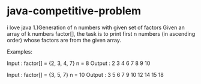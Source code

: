 # java-competitive-problem
i love java
1.)Generation of n numbers with given set of factors
Given an array of k numbers factor[], the task is to print first n numbers (in ascending order) whose factors are from the given array.

Examples:

Input  : factor[] = {2, 3, 4, 7} 
         n = 8
Output : 2 3 4 6 7 8 9 10

Input  :  factor[] = {3, 5, 7}
          n = 10
Output :  3 5 6 7 9 10 12 14 15 18
